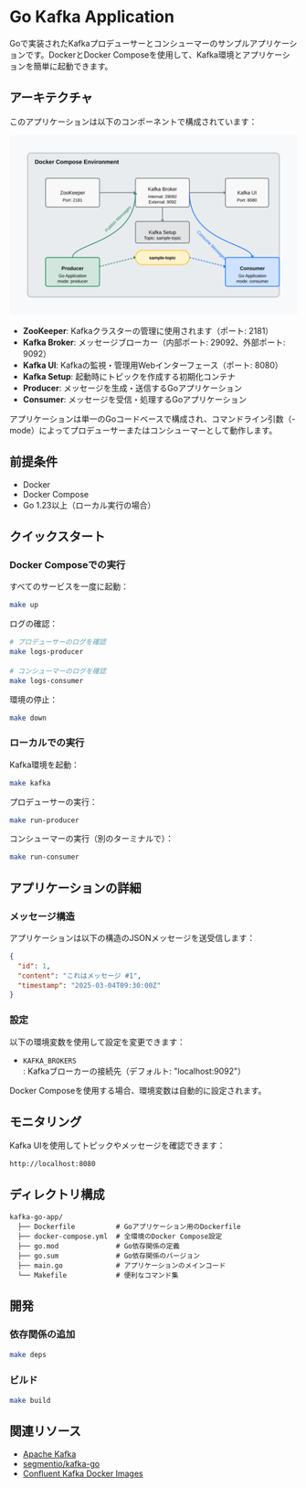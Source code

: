 # Go Kafka Application

Goで実装されたKafkaプロデューサーとコンシューマーのサンプルアプリケーションです。DockerとDocker Composeを使用して、Kafka環境とアプリケーションを簡単に起動できます。

## アーキテクチャ

このアプリケーションは以下のコンポーネントで構成されています：

![Kafka Go Application Architecture](./architecture-diagram.svg)

- **ZooKeeper**: Kafkaクラスターの管理に使用されます（ポート: 2181）
- **Kafka Broker**: メッセージブローカー（内部ポート: 29092、外部ポート: 9092）
- **Kafka UI**: Kafkaの監視・管理用Webインターフェース（ポート: 8080）
- **Kafka Setup**: 起動時にトピックを作成する初期化コンテナ
- **Producer**: メッセージを生成・送信するGoアプリケーション
- **Consumer**: メッセージを受信・処理するGoアプリケーション

アプリケーションは単一のGoコードベースで構成され、コマンドライン引数（-mode）によってプロデューサーまたはコンシューマーとして動作します。

## 前提条件

- Docker
- Docker Compose
- Go 1.23以上（ローカル実行の場合）

## クイックスタート

### Docker Composeでの実行

すべてのサービスを一度に起動：

```bash
make up
```

ログの確認：

```bash
# プロデューサーのログを確認
make logs-producer

# コンシューマーのログを確認
make logs-consumer
```

環境の停止：

```bash
make down
```

### ローカルでの実行

Kafka環境を起動：

```bash
make kafka
```

プロデューサーの実行：

```bash
make run-producer
```

コンシューマーの実行（別のターミナルで）：

```bash
make run-consumer
```

## アプリケーションの詳細

### メッセージ構造

アプリケーションは以下の構造のJSONメッセージを送受信します：

```json
{
  "id": 1,
  "content": "これはメッセージ #1",
  "timestamp": "2025-03-04T09:30:00Z"
}
```

### 設定

以下の環境変数を使用して設定を変更できます：

- `KAFKA_BROKERS`: Kafkaブローカーの接続先（デフォルト: "localhost:9092"）

Docker Composeを使用する場合、環境変数は自動的に設定されます。

## モニタリング

Kafka UIを使用してトピックやメッセージを確認できます：

```
http://localhost:8080
```

## ディレクトリ構成

```
kafka-go-app/
  ├── Dockerfile          # Goアプリケーション用のDockerfile
  ├── docker-compose.yml  # 全環境のDocker Compose設定
  ├── go.mod              # Go依存関係の定義
  ├── go.sum              # Go依存関係のバージョン
  ├── main.go             # アプリケーションのメインコード
  └── Makefile            # 便利なコマンド集
```

## 開発

### 依存関係の追加

```bash
make deps
```

### ビルド

```bash
make build
```

## 関連リソース

- [Apache Kafka](https://kafka.apache.org/)
- [segmentio/kafka-go](https://github.com/segmentio/kafka-go)
- [Confluent Kafka Docker Images](https://hub.docker.com/r/confluentinc/cp-kafka/)
